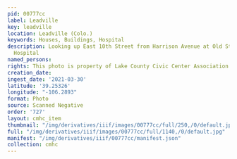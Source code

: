 ```yaml
---
pid: 00777cc
label: Leadville
key: leadville
location: Leadville (Colo.)
keywords: Houses, Buildings, Hospital
description: Looking up East 10th Street from Harrison Avenue at Old St. Vincent's
  Hospital
named_persons: 
rights: This photo is property of Lake County Civic Center Association.
creation_date: 
ingest_date: '2021-03-30'
latitude: '39.25326'
longitude: "-106.2893"
format: Photo
source: Scanned Negative
order: '727'
layout: cmhc_item
thumbnail: "/img/derivatives/iiif/images/00777cc/full/250,/0/default.jpg"
full: "/img/derivatives/iiif/images/00777cc/full/1140,/0/default.jpg"
manifest: "/img/derivatives/iiif/00777cc/manifest.json"
collection: cmhc
---
```

